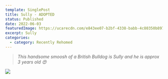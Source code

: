 ```yaml
---
template: SinglePost
title: Sully - ADOPTED
status: Published
date: 2022-06-03
featuredImage: https://ucarecdn.com/e843ee07-b2bf-4338-babb-4c80350b8972/
excerpt: Sully
categories:
  - category: Recently Rehomed
---
```

> *This handsome smoosh of a British Bulldog is Sully and he is approx 3 years old 😍*



![](https://ucarecdn.com/b6cd4d13-43a0-493d-ad11-4802f763ad40/)